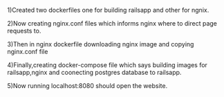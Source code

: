 1)Created two dockerfiles one for building railsapp and other for ngnix.

2)Now creating nginx.conf files which informs nginx where to direct page requests to.

3)Then in nginx dockerfile downloading nginx image and copying nginx.conf file

4)Finally,creating docker-compose file which says building images for railsapp,nginx and coonecting postgres database to railsapp.

5)Now running localhost:8080 should open the website.

